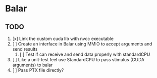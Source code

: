 # Balar

## TODO

1. [x] Link the custom cuda lib with nvcc executable
2. [ ] Create an interface in Balar using MMIO to accept arguments and send results
    1. [ ] Test if can receive and send data properly with standardCPU
3. [ ] Like a unit-test feel use StandardCPU to pass stimulus (CUDA arguments) to balar
4. [ ] Pass PTX file directly? 